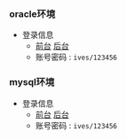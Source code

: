
### oracle环境

- 登录信息
	-  [前台](https://zo-oracle.ixiaoce.cn/zo/admin/#/login?redirect=/dashboard) [后台](https://zo-oracle.ixiaoce.cn/zo/admin/#/login?redirect=/dashboard)
	-  账号密码 : `ives/123456`
	

### mysql环境

- 登录信息
	- [前台](https://zo.ixiaoce.cn/zo/admin/#/login?redirect=/dashboard) [后台](https://zo.ixiaoce.cn/zo/admin/#/login?redirect=/dashboard)
	- 账号密码 : `ives/123456`

